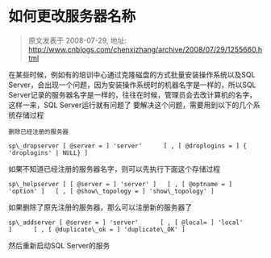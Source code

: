 # 如何更改服务器名称 
> 原文发表于 2008-07-29, 地址: http://www.cnblogs.com/chenxizhang/archive/2008/07/29/1255660.html 


在某些时候，例如有的培训中心通过克隆磁盘的方式批量安装操作系统以及SQL Server，会出现一个问题，因为安装操作系统时的机器名字是一样的，所以SQL Server记录的服务器名字是一样的，往往在时候，管理员会去改计算机的名字，这样一来，SQL Server运行就有问题了 要解决这个问题，需要用到以下的几个系统存储过程
```
删除已经注册的服务器
```

```
sp\_dropserver [ @server = ] 'server'      [ , [ @droplogins = ] { 'droplogins' | NULL} ]
```

如果不知道已经注册的服务器名字，则可以先执行下面这个存储过程
```
sp\_helpserver [ [ @server = ] 'server' ]   [ , [ @optname = ] 'option' ]   [ , [ @show\_topology = ] 'show\_topology' ]
```

如果删除了原先注册的服务器，那么可以注册新的服务器了
```
sp\_addserver [ @server = ] 'server'      [ , [ @local= ] 'local' ]      [ , [ @duplicate\_ok = ] 'duplicate\_OK' ]
```

然后重新启动SQL Server的服务









